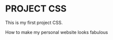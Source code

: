 #   PROJECT CSS

<p>This is my first project CSS.</p>
<p>How to make my personal website looks fabulous</p>
